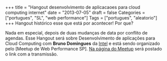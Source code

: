 +++
title = "Hangout desenvolvimento de aplicacaoes para cloud computing internet"
date = "2013-07-05"
draft = false
Categories = ["portugues", "SL", "web performance"]
Tags = ["portugues", "aleatorio"]
+++
Hangout histórico esse que está por acontecer! Por que?

Nada em especial, depois de duas mudanças de data por conflito de
agendas. Esse Hangout será sobre Desenvolvimento de aplicações para
Cloud Computing com **Bruno Domingues** da [Intel](http://www.intel.com)
e está sendo organizado pelo [Meetup de Web Performance SP]. [Na página
do Meetup](http://www.meetup.com/Web-Performance-SP/events/127187012/)
será postado o link com a transmissão.
